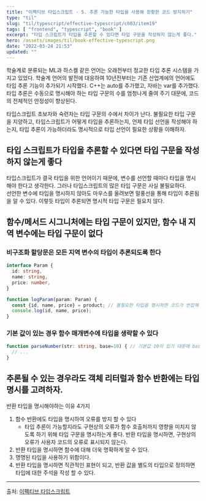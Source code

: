 ```yaml
---
title: "이펙티브 타입스크립트 - 5. 추론 가능한 타입을 사용해 장황한 코드 방지하기"  
type: "til"
slug: "til/typescript/effective-typescript/ch03/item19"
tags: [ "frontend", "typescript", "book" ]
excerpt: "타입 스크립트가 타입을 추론할 수 있다면 타입 구문을 작성하지 않는게 좋다."
hero: /assets/images/til/book-effective-typescript.png
date: "2022-03-24 21:53"  
updated: ""
---  
```


학술계로 분류되는 ML과 하스켈 같은 언어는 오래전부터 정교한 타입 추론 시스템을 가지고 있었다. 
학술계 언어의 발전에 대응하여 10년전부터는 기존 산업계에의 언어에도 타입 추론 기능이 추가되기 시작했다. 
C++는 auto를 추가했고, 자바는 var를 추가했다. 
타입 추론은 수동으로 명시해야 하는 타입 구문의 수를 엄청나게 줄여 주기 대문에, 코드의 전체적인 안정성이 향상된다.  

타입스크립트 초보자와 숙련자는 타입 구문의 수에서 차이가 난다. 
불필요한 타입 구문을 지양하고, 타입스크립트가 어떻게 타입을 추론하는지, 언제 타입 선언을 작성해야 하는지, 타입 추론이 가능하더라도 명시적으로 타입 선언이 필요한 상황을 이해하자.  



## 타입 스크립트가 타입을 추론할 수 있다면 타입 구문을 작성하지 않는게 좋다

타입스크립트가 결국 타입을 위한 언어이기 때문에, 변수를 선언할 때마다 타입을 명시해야 한다고 생각한다. 그러나 타입스크립트의 많은 타입 구문은 사실 불필요하다.  
선언한 변수에 타입을 명시하지 않아도 마우스를 올려보면 말풍선을 통해 타입이 추론됨을 알 수 있다. 이렇듯 타입이 추론되면 명시적 타입 구문은 필요치 않다.  


## 함수/메서드 시그니처에는 타입 구문이 있지만, 함수 내 지역 변수에는 타입 구문이 없다  

### 비구조화 할당문은 모든 지역 변수의 타입이 추론되도록 한다  

```typescript
interface Param {
  id: string,
  name: string,
  price: number,
}

function logParam(param: Param) {
  const {id, name, price} = product; // 불필요한 타입을 명시하면 코드가 번잡해 지나 생략 가능하다.  
  console.log(id, name, price);
}
```

### 기본 값이 있는 경우 함수 매개변수에 타입을 생략할 수 있다  

```typescript
function parseNumber(str: string, base=10) { // 기본값 10이 있기 대문에 base는 number로 추론된다. 
  // ...
}
```

## 추론될 수 있는 경우라도 객체 리터럴과 함수 반환에는 타입 명시를 고려하자.  

반환 타입을 명시해야하는 이유 4가지 

1. 함수 반환에도 타입을 명시하여 오류를 방지 할 수 있다 
   - 타입 추론이 가능할지라도 구현상의 오류가 함수 호출처까지 영향을 미치지 않도록 하기 위해 타입 구문을 명시하는게 좋다. 반환 타입을 명시하면, 구현상의 오류가 사용자 코드의 오류로 표시되지 않는다.
2. 반환 타입을 명시하면 함수에 대해 더욱 명확하게 알 수 있다.  
3. 명명된 타입을 사용하기 위함이다.  
4. 반환 타입을 명시하면 직관적인 표현이 되고, 반환 값을 별도의 타입으로 정의하면 타입에 대한 주석을 작성 할 수 있다.  


---  

출처: [이펙티브 타입스크립트](https://link.coupang.com/a/ki28i)  
